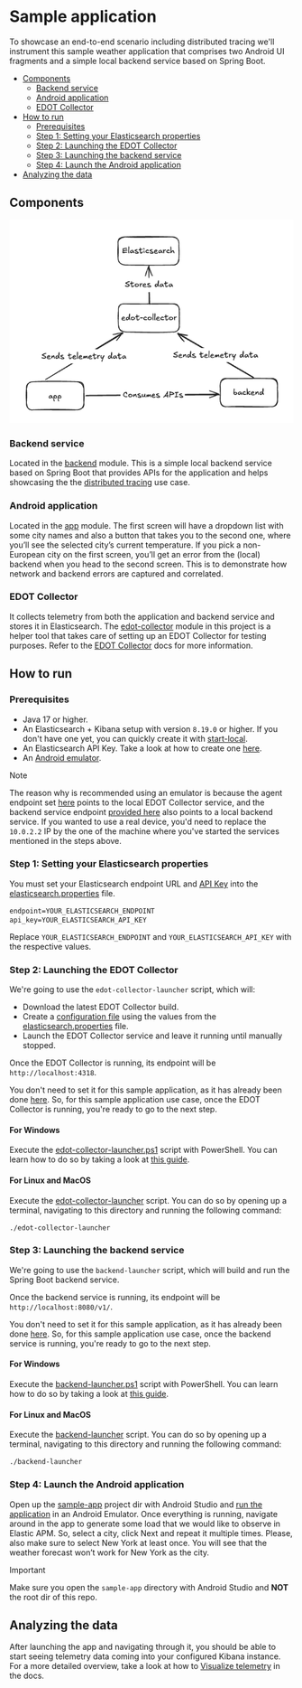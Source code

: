 # Sample application

To showcase an end-to-end scenario including distributed tracing we'll instrument this sample
weather application that comprises two Android UI fragments and a simple local backend
service based on Spring Boot.

- [Components](#components)
  * [Backend service](#backend-service)
  * [Android application](#android-application)
  * [EDOT Collector](#edot-collector)
- [How to run](#how-to-run)
  * [Prerequisites](#prerequisites)
  * [Step 1: Setting your Elasticsearch properties](#step-1-setting-your-elasticsearch-properties)
  * [Step 2: Launching the EDOT Collector](#step-2-launching-the-edot-collector)
  * [Step 3: Launching the backend service](#step-3-launching-the-backend-service)
  * [Step 4: Launch the Android application](#step-4-launch-the-android-application)
- [Analyzing the data](#analyzing-the-data)

## Components

![components](assets/components.png)

### Backend service

Located in the [backend](backend) module. This is a simple local backend service based on Spring
Boot that provides APIs for the application and helps showcasing the
the [distributed tracing](https://www.elastic.co/docs/reference/opentelemetry/edot-sdks/android#distributed-tracing)
use case.

### Android application

Located in the [app](app) module. The first screen will have a dropdown list with some city names
and also a button that takes you to the second one, where you’ll see the selected city’s current
temperature. If you pick a non-European city on the first screen, you’ll get an error from the
(local) backend when you head to the second screen. This is to demonstrate how network and backend
errors are captured and correlated.

### EDOT Collector

It collects telemetry from both the application and backend service and stores it in Elasticsearch.
The [edot-collector](edot-collector) module in this project is a helper tool that takes care of
setting up an EDOT Collector for testing purposes. Refer to
the [EDOT Collector](https://www.elastic.co/docs/reference/opentelemetry/edot-collector/) docs for
more information.

## How to run

### Prerequisites

* Java 17 or higher.
* An Elasticsearch + Kibana setup with version `8.19.0` or higher. If you don't have one yet, you
  can
  quickly create it with [start-local](https://github.com/elastic/start-local/).
* An Elasticsearch API Key. Take a look at how to create
  one [here](https://www.elastic.co/docs/deploy-manage/api-keys/elasticsearch-api-keys#create-api-key).
* An [Android emulator](https://developer.android.com/studio/run/emulator#get-started).

> [!NOTE]
> The reason why is recommended using an emulator is because the agent
> endpoint set [here](app/src/main/java/co/elastic/otel/android/sample/MyApp.kt) points to the local EDOT
> Collector service, and the backend service
> endpoint [provided here](app/src/main/java/co/elastic/otel/android/sample/network/WeatherRestManager.kt)
> also points to a local backend service. If you wanted to use a real device, you'd need to replace
> the `10.0.2.2` IP by the one of the machine where you've started the services mentioned in the
> steps above.

### Step 1: Setting your Elasticsearch properties

You must set your Elasticsearch endpoint URL
and [API Key](https://www.elastic.co/docs/deploy-manage/api-keys/elasticsearch-api-keys#create-api-key)
into the [elasticsearch.properties](elasticsearch.properties) file.

```properties
endpoint=YOUR_ELASTICSEARCH_ENDPOINT
api_key=YOUR_ELASTICSEARCH_API_KEY
```

Replace `YOUR_ELASTICSEARCH_ENDPOINT` and `YOUR_ELASTICSEARCH_API_KEY` with the respective values.

### Step 2: Launching the EDOT Collector

We're going to use the `edot-collector-launcher` script, which will:

* Download the latest EDOT Collector build.
* Create
  a [configuration file](https://www.elastic.co/docs/reference/opentelemetry/edot-collector/config/default-config-standalone#gateway-mode)
  using the values from
  the [elasticsearch.properties](elasticsearch.properties) file.
* Launch the EDOT Collector service and leave it running until manually stopped.

Once the EDOT Collector is running, its endpoint will be `http://localhost:4318`.

You don't need to set it for this sample application, as it has already been
done [here](app/src/main/java/co/elastic/otel/android/sample/MyApp.kt). So, for this sample
application use case, once the EDOT Collector is running, you're ready to go to the next step.

#### For Windows

Execute the [edot-collector-launcher.ps1](edot-collector-launcher.ps1) script with PowerShell. You
can learn how to do so by taking a look
at [this guide](https://learn.microsoft.com/en-us/powershell/module/microsoft.powershell.core/about/about_scripts#how-to-run-a-script).

#### For Linux and MacOS

Execute the [edot-collector-launcher](edot-collector-launcher) script. You can do so by opening up
a terminal, navigating to this directory and running the following command:

```shell
./edot-collector-launcher
```

### Step 3: Launching the backend service

We're going to use the `backend-launcher` script, which will build and run the Spring Boot backend
service.

Once the backend service is running, its endpoint will be `http://localhost:8080/v1/`.

You don't need to set it for this sample application, as it has already been
done [here](app/src/main/java/co/elastic/otel/android/sample/network/WeatherRestManager.kt). So, for
this sample application use case, once the backend service is running, you're ready to go to the
next step.

#### For Windows

Execute the [backend-launcher.ps1](backend-launcher.ps1) script with PowerShell. You
can learn how to do so by taking a look
at [this guide](https://learn.microsoft.com/en-us/powershell/module/microsoft.powershell.core/about/about_scripts#how-to-run-a-script).

#### For Linux and MacOS

Execute the [backend-launcher](backend-launcher) script. You can do so by opening up
a terminal, navigating to this directory and running the following command:

```shell
./backend-launcher
```

### Step 4: Launch the Android application

Open up the [sample-app](.) project dir with Android Studio
and [run the application](https://developer.android.com/studio/run) in
an Android Emulator. Once everything is running, navigate around in the app to generate
some load that we would like to observe in Elastic APM. So, select a city, click Next and repeat it
multiple times. Please, also make sure to select New York at least once. You will see that the
weather forecast won’t work for New York as the city.

> [!IMPORTANT]
> Make sure you open the `sample-app` directory with Android Studio and **NOT** the root dir of this
> repo.

## Analyzing the data

After launching the app and navigating through it, you should be able to start seeing telemetry data
coming into your configured Kibana instance. For a more detailed overview, take a look at how
to [Visualize telemetry](https://www.elastic.co/docs/reference/opentelemetry/edot-sdks/android/getting-started#visualize-telemetry)
in the docs.
